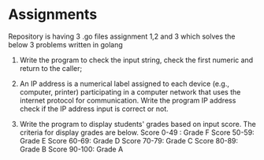 # Assignments

Repository is having 3 .go files assignment 1,2 and 3 which solves the below 3 problems written in golang

1. Write the program to check the input string, check the first numeric and return to the caller;

2. An IP address is a numerical label assigned to each device (e.g., computer, printer) participating in a computer network that uses the internet protocol for         communication. Write the program IP address check if the IP address input is correct or not.

3. Write the program to display students' grades based on input score. The criteria for
display grades are below.
Score 0-49 : Grade F
Score 50-59: Grade E
Score 60-69: Grade D
Score 70-79: Grade C
Score 80-89: Grade B
Score 90-100: Grade A
